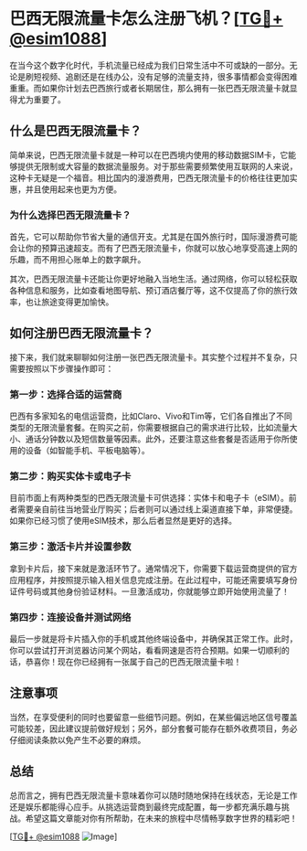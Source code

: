 # 巴西无限流量卡怎么注册飞机？[[TG💪+ @esim1088](https://t.me/s/esim1088)]

在当今这个数字化时代，手机流量已经成为我们日常生活中不可或缺的一部分。无论是刷短视频、追剧还是在线办公，没有足够的流量支持，很多事情都会变得困难重重。而如果你计划去巴西旅行或者长期居住，那么拥有一张巴西无限流量卡就显得尤为重要了。

## 什么是巴西无限流量卡？

简单来说，巴西无限流量卡就是一种可以在巴西境内使用的移动数据SIM卡，它能够提供无限制或大容量的数据流量服务。对于那些需要频繁使用互联网的人来说，这种卡无疑是一个福音。相比国内的漫游费用，巴西无限流量卡的价格往往更加实惠，并且使用起来也更为方便。

### 为什么选择巴西无限流量卡？

首先，它可以帮助你节省大量的通信开支。尤其是在国外旅行时，国际漫游费可能会让你的预算迅速超支。而有了巴西无限流量卡，你就可以放心地享受高速上网的乐趣，而不用担心账单上的数字飙升。

其次，巴西无限流量卡还能让你更好地融入当地生活。通过网络，你可以轻松获取各种信息和服务，比如查看地图导航、预订酒店餐厅等，这不仅提高了你的旅行效率，也让旅途变得更加愉快。

## 如何注册巴西无限流量卡？

接下来，我们就来聊聊如何注册一张巴西无限流量卡。其实整个过程并不复杂，只需要按照以下步骤操作即可：

### 第一步：选择合适的运营商

巴西有多家知名的电信运营商，比如Claro、Vivo和Tim等，它们各自推出了不同类型的无限流量套餐。在购买之前，你需要根据自己的需求进行比较，比如流量大小、通话分钟数以及短信数量等因素。此外，还要注意这些套餐是否适用于你所使用的设备（如智能手机、平板电脑等）。

### 第二步：购买实体卡或电子卡

目前市面上有两种类型的巴西无限流量卡可供选择：实体卡和电子卡（eSIM）。前者需要亲自前往当地营业厅购买；后者则可以通过线上渠道直接下单，非常便捷。如果你已经习惯了使用eSIM技术，那么后者显然是更好的选择。

### 第三步：激活卡片并设置参数

拿到卡片后，接下来就是激活环节了。通常情况下，你需要下载运营商提供的官方应用程序，并按照提示输入相关信息完成注册。在此过程中，可能还需要填写身份证件号码或其他身份验证材料。一旦激活成功，你就能够立即开始使用流量了！

### 第四步：连接设备并测试网络

最后一步就是将卡片插入你的手机或其他终端设备中，并确保其正常工作。此时，你可以尝试打开浏览器访问某个网站，看看网速是否符合预期。如果一切顺利的话，恭喜你！现在你已经拥有一张属于自己的巴西无限流量卡啦！

## 注意事项

当然，在享受便利的同时也要留意一些细节问题。例如，在某些偏远地区信号覆盖可能较差，因此建议提前做好规划；另外，部分套餐可能存在额外收费项目，务必仔细阅读条款以免产生不必要的麻烦。

## 总结

总而言之，拥有巴西无限流量卡意味着你可以随时随地保持在线状态，无论是工作还是娱乐都能得心应手。从挑选运营商到最终完成配置，每一步都充满乐趣与挑战。希望这篇文章能对你有所帮助，在未来的旅程中尽情畅享数字世界的精彩吧！

[[TG💪+ @esim1088](https://t.me/s/esim1088) ![Image](https://i.postimg.cc/4NQfJmqS/Snipaste-2025-05-13-00-14-12.png)]
